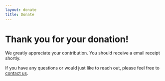 ```yaml
---
layout: donate
title: Donate
---
```


# Thank you for your donation!

We greatly appreciate your contribution. You should receive a email receipt shortly.

If you have any questions or would just like to reach out, please feel free to [contact
us](contact-us).

